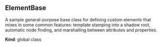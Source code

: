 <a name="ElementBase"></a>
## ElementBase
A sample general-purpose base class for defining custom elements that mixes
in some common features: template stamping into a shadow root, automatic node
finding, and marshalling between attributes and properties.

**Kind**: global class  
